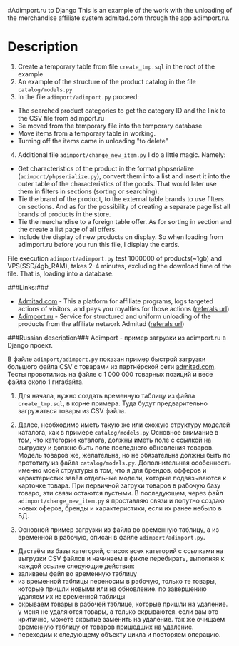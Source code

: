 #Adimport.ru to Django
This is an example of the work with the unloading of the merchandise affiliate system admitad.com through the app adimport.ru.


Description
=====
1. Create a temporary table from file `create_tmp.sql` in the root of the example
2. An example of the structure of the product catalog in the file `catalog/models.py`
3. In the file `adimport/adimport.py` proceed:
 * The searched product categories to get the category ID and the link to the CSV file from adimport.ru
 * Be moved from the temporary file into the temporary database
 * Move items from a temporary table in working.
 * Turning off the items came in unloading "to delete"
4. Additional file `adimport/change_new_item.py` I do a little magic. Namely:
 * Get characteristics of the product in the format phpserialize (`adimport/phpserialize.py`), convert them into a list and insert it into the outer table of the characteristics of the goods. That would later use them in filters in sections (sorting or searching).
 * Tie the brand of the product, to the external table brands to use filters on sections. And as for the possibility of creating a separate page list all brands of products in the store.
 * Tie the merchandise to a foreign table offer. As for sorting in section and the create a list page of all offers.
 * Include the display of new products on display. So when loading from adimport.ru before you run this file, I display the cards.
  

File execution `adimport/adimport.py` test 1000000 of products(~1gb) and VPS(SSD/4gb_RAM), takes 2-4 minutes, excluding the download time of the file. That is, loading into a database.

###Links:###
 * [Admitad.com](http://admitad.com/) - This a platform for affiliate programs, logs targeted actions of visitors, and pays you royalties for those actions ([referals url](https://www.admitad.com/ru/promo/?ref=3b2149a63a))
 * [Adimport.ru](http://adimport.ru/) - 
Service for structured and uniform unloading of the products from the affiliate network Admitad ([referals url](http://www.cpasoft.ru/register.html?r=1169))



###Russian description###
Adimport - пример загрузки из adimport.ru в Django проект.

В файле `adimport/adimport.py` показан пример быстрой загрузки большого файла CSV с товарами из партнёрской сети [admitad.com](https://www.admitad.com/ru/promo/?ref=3b2149a63a). Тесты провотились на файле с 1 000 000 товарных позиций и весе файла около 1 гигабайта.

1. Для начала, нужно создать временную таблицу из файла `create_tmp.sql`, в корне примера. Туда будут предварительно загружаться товары из CSV файла.

2. Далее, необходимо иметь такую же или схожую структуру моделей каталога, как в примере `catalog/models.py`
Основное внимание в том, что категории каталога, должны иметь поле с ссылкой на выгрузку и должно быть поле последнего обновления товаров. Модель товаров же, желательна, но не обязательна должны быть по прототипу из файла `catalog/models.py`. Дополнительная особенность именно моей структуры в том, что я для брендов, офферов и характеристик завёл отдельные модели, которые подвязываются к карточке товара. При первичной загруки товаров в рабочую базу товаро, эти связи остаются пустыми. В последующем, через файл `adimport/change_new_item.py` я проставляю связи и попутно создаю новых оферов, бренды и характеристики, если их ранее небыло в БД.

3. Основной пример загрузки из файла во временную таблицу, а из временной в рабочую, описан в файле `adimport/adimport.py`.
 * Дастаём из базы категорий, список всех категорий с ссылками на выгрузки CSV файлов и начинаем в фикле перебирать, выполняя к каждой ссылке следующие действия:
 * заливаем файл во временную таблицу
 * из временной таблицы переносим в рабочую, только те товары, которые пришли новыми или на обновление. по завершению удаляем их из временной таблицы
 * скрываем товары в рабочей таблице, которые пришли на удаление. у меня не удаляются товары, а только скрываются. если вам это критично, можете скрытие заменить на удаление. так же очищаем временную таблицу от товаров пришедших на удаление.
 * переходим к следующему объекту цикла и повторяем операцию.